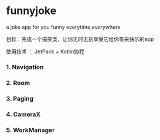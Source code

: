 # funnyjoke
a joke app for you funny everytime,everywhere

目标：完成一个搞笑类，让你无时无刻享受它给你带来快乐的app

使用技术 ： JetPack + Kotlin协程

### 1. Navigation
### 2. Room
### 3. Paging
### 4. CameraX
### 5. WorkManager